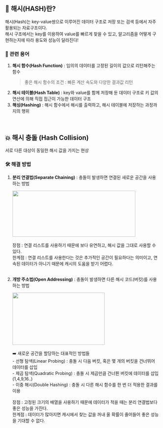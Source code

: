## 💭 해시(HASH)란?
해시(Hash)는 key-value쌍으로 이루어진 데이터 구조로 저장 또는 검색 등에서 자주 활용되는 자료구조이다. <br>
해시 구조에서는 key를 이용하여 value를 빠르게 찾을 수 있고, 알고리즘을 어떻게 구현하는지에 따라 용도와 성능이 달라진다!

### 💬 관련 용어
1. **해시 함수(Hash Function)** : 임의의 데이터를 고정된 길이의 값으로 리턴해주는 함수
   > 좋은 해시 함수의 조건 : 빠른 계산 속도와 다양한 결과값 리턴
2. **해시 테이블(Hash Table)** : key와 value를 함께 저장해 둔 데이터 구조로 키 값의 연산에 의해 직접 접근이 가능한 데이터 구조
3. **해싱(Hashing)** : 해시 함수에서 해시를 출력하고, 해시 테이블에 저장하는 과정까지의 행위

<br>

## 💥 해시 충돌 (Hash Collision)
서로 다른 대상이 동일한 해시 값을 가지는 현상


### 🛠️ 해결 방법
1. **분리 연결법(Separate Chaining)** : 충돌이 발생하면 연결된 새로운 공간을 사용하는 방법
   <br>
   <div>
     <img src="https://github.com/yejinsohn/TIL/assets/104317217/804d15f1-f18f-4397-9eae-8baf444b6e03" width="400" height="150"/>
    </div>
    <br>
     장점 : 연결 리스트를 사용하기 때문에 보다 유연하고, 해시 값을 그대로 사용할 수 있다. <br>
     한계점 : 연결 리스트를 사용한다는 것은 추가적인 공간이 필요하다는 의미이고, 연속된 데이터가 아니기 때문에 캐시의 도움을 받기 어렵다.

   <br>
   <br>

3. **개방 주소법(Open Addressing)** : 충돌이 발생하면 다른 해시 코드(버킷)를 사용하는 방법
   <div>
     <img src="https://github.com/yejinsohn/TIL/assets/104317217/b9876287-7a93-4dec-92b1-d9b7382e3635" width="300" height="170"/>
   </div> 
   <br>
    ➡️ 새로운 공간을 할당하는 대표적인 방법들 <br>
    - 선형 탐색(Linear Probing) : 충돌 시 다음 버킷, 혹은 몇 개의 버킷을 건너뛰어 데이터를 삽입<br>
    - 제곱 탐색(Quadratic Probing) : 충돌 시 제곱만큼 건너뛴 버킷에 데이터를 삽입(1,4,9,16..)<br>
    - 이중 해시(Double Hashing) : 충돌 시 다른 해시 함수를 한 번 더 적용한 결과를 이용<br>
    <br>
     장점 : 고정된 크기의 배열을 사용하기 때문에 데이터가 적을 때는 분리 연결법보다 좋은 성능을 가진다. <br>
     한계점 : 데이터가 많아지면 캐시에서 찾는 값을 꺼내 올 확률이 줄어들어 좋은 성능을 기대할 수 없다. 
